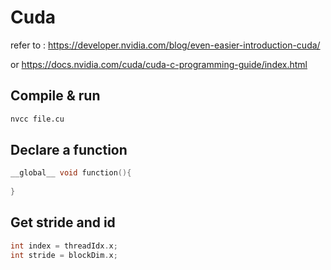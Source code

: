 # Cuda

refer to : https://developer.nvidia.com/blog/even-easier-introduction-cuda/

or https://docs.nvidia.com/cuda/cuda-c-programming-guide/index.html

## Compile & run

````bash
nvcc file.cu
````





## Declare a function

````c++
__global__ void function(){
	
}
````

## Get stride and id

````c++
int index = threadIdx.x;
int stride = blockDim.x;
````

